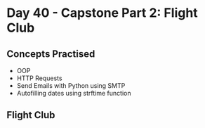 # Day 40 - Capstone Part 2: Flight Club
## Concepts Practised
- OOP
- HTTP Requests
- Send Emails with Python using SMTP
- Autofilling dates using strftime function
## Flight Club
